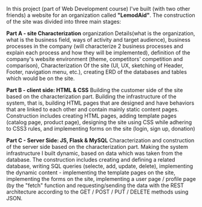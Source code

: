  
In this project (part of Web Development course) I've built (with two other friends) a website for an organization called **"LemodAid"**. The construction of the site was divided into three main stages:

**Part A - site Characterization**
organization Details(what is the organization, what is the business field, ways of activity and target audience), business processes in the company (will characterize 2 business processes and explain each process and how they will be implemented), definition of the company's website environment (theme, competitors' competition and comparison), Characterization Of the site (UI, UX, sketching of Header, Footer, navigation menu, etc.), creating ERD of the databases and tables which would be on the site.

**Part B - client side: HTML & CSS**
Building the customer side of the site based on the characterization part. Building the infrastructure of the system, that is, building HTML pages that are designed and have behaviors that are linked to each other and contain mainly static content pages. Construction includes creating HTML pages, adding template pages (catalog page, product page), designing the site using CSS while adhering to CSS3 rules, and implementing forms on the site (login, sign up, donation)

**Part C - Server Side: JS, Flask & MySQL** 
Characterization and construction of the server side based on the characterization part. Making the system infrastructure I built dynamic, based on data which was taken from the database. The construction includes creating and defining a related database, writing SQL queries (selecte, add, update, delete), implementing the dynamic content - implementing the template pages on the site, implementing the forms on the site, implementing a user page / profile page (by the "fetch" function and requesting/sending the data with the REST architecture according to the GET / POST / PUT / DELETE methods using JSON.
 
